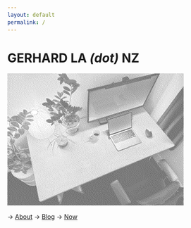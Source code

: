 ```yaml
---
layout: default
permalink: /
---
```


# GERHARD LA *(dot)* NZ

<img src="assets/desk.jpeg" width='400' alt="Gerhard's desk">

→ [About](about)
→ [Blog](blog)
→ [Now](now)
